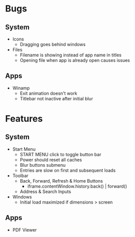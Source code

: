 # Bugs

## System

- Icons
  - Dragging goes behind windows
- Files
  - Filename is showing instead of app name in titles
  - Opening file when app is already open causes issues

## Apps

- Winamp
  - Exit animation doesn't work
  - Titlebar not inactive after initial blur

# Features

## System

- Start Menu
  - START MENU click to toggle button bar
  - Power should reset all caches
  - Blur buttons submenu
  - Entries are slow on first and subsequent loads
- Toolbar
  - Back, Forward, Refresh & Home Buttons
    - iframe.contentWindow.history.back() | forward()
  - Address & Search Inputs
- Windows
  - Initial load maximized if dimensions > screen

## Apps

- PDF Viewer
